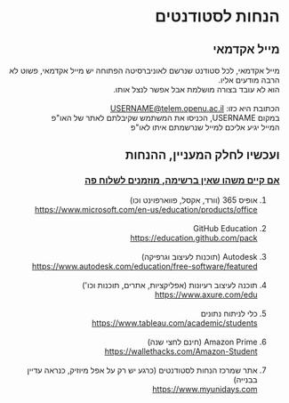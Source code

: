 <div dir="rtl">

# הנחות לסטודנטים

## מייל אקדמאי

<p>

מייל אקדמאי, לכל סטודנט שנרשם לאוניברסיטה הפתוחה יש מייל אקדמאי, פשוט לא הרבה מודעים אליו. <br>
הוא לא עובד בצורה מושלמת אבל אפשר לנצל אותו. <br> <br>
הכתובת היא כזו:		USERNAME@telem.openu.ac.il <br>
במקום USERNAME, הכניסו את המשתמש שקיבלתם לאתר של האו"פ <br>
המייל יגיע אליכם למייל שנרשמתם איתו לאו"פ
</p>

## ועכשיו לחלק המעניין, ההנחות
### <a href="https://forms.gle/K4b65tp9u4qkkuQk7"> אם קיים משהו שאין ברשימה, מוזמנים לשלוח פה </a>

<p>

<ol>
<li>אופיס 365 (וורד, אקסל, פווארפוינט וכו)<br /> <a href="https://www.microsoft.com/en-us/education/products/office">https://www.microsoft.com/en-us/education/products/office</a><br /> </li> <br>
<li>GitHub Education<br /> <a href="https://education.github.com/pack">https://education.github.com/pack</a><br /> </li> <br>
<li>Autodesk (תוכנות לעיצוב וגרפיקה)<br /><a href="https://www.autodesk.com/education/free-software/featured">https://www.autodesk.com/education/free-software/featured</a></li> <br>
<li>תוכנה לעיצוב רעיונות (אפליקציות, אתרים, תוכנות וכו')<br /> <a href="https://www.axure.com/edu">https://www.axure.com/edu</a><br /> </li> <br>
<li>כלי לניתוח נתונים<br /> <a href="https://www.tableau.com/academic/students">https://www.tableau.com/academic/students</a><br /> </li> <br>
<li>Amazon Prime (חינם לחצי שנה)<br /> <a href="https://wallethacks.com/Amazon-Student">https://wallethacks.com/Amazon-Student<br /></a></li> <br>
<li>אתר שמרכז הנחות לסטודנטים (כרגע יש רק על אפל מיוזיק, כנראה עדיין בבנייה)<br /><a href="https://www.myunidays.com">https://www.myunidays.com</a></li> <br>
</ol>

</p>














